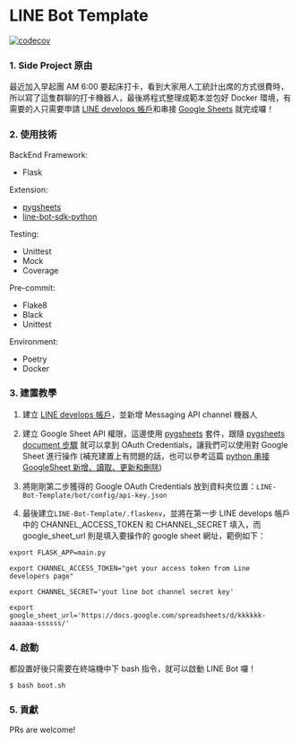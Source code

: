 # LINE Bot Template

[![codecov](https://codecov.io/gh/hsuanchi/LINE-Bot-Template/branch/master/graph/badge.svg?token=HN2G37H56S)](https://codecov.io/gh/hsuanchi/LINE-Bot-Template)

### 1. Side Project 原由

最近加入早起團 AM 6:00 要起床打卡，看到大家用人工統計出席的方式很費時，所以寫了這隻群聊的打卡機器人，最後將程式整理成範本並包好 Docker 環境，有需要的人只需要申請 [LINE develops 帳戶](https://developers.line.biz/zh-hant/)和串接 [Google Sheets](https://pygsheets.readthedocs.io/en/stable/authorization.html#oauth-credentials) 就完成囉！

### 2. 使用技術
BackEnd Framework:
- Flask

Extension:
- [pygsheets](https://pygsheets.readthedocs.io/en/stable/)
- [line-bot-sdk-python](https://github.com/line/line-bot-sdk-python)

Testing:
- Unittest
- Mock
- Coverage

Pre-commit:
- Flake8
- Black
- Unittest

Environment:
- Poetry
- Docker

### 3. 建置教學

1. 建立 [LINE develops 帳戶](https://developers.line.biz/zh-hant/)，並新增 Messaging API channel 機器人

2. 建立 Google Sheet API 權限，這邊使用 [pygsheets](https://pygsheets.readthedocs.io/en/stable/authorization.html#oauth-credentials) 套件，跟隨 [pygsheets document 步驟](https://pygsheets.readthedocs.io/en/stable/authorization.html#oauth-credentials) 就可以拿到 OAuth Credentials，讓我們可以使用對 Google Sheet 進行操作 (補充建置上有問題的話，也可以參考這篇 [python 串接 GoogleSheet 新增、讀取、更新和刪除](https://www.maxlist.xyz/2018/09/25/python_googlesheet_crud/))

3. 將剛剛第二步獲得的 Google OAuth Credentials 放到資料夾位置：`LINE-Bot-Template/bot/config/api-key.json`


4. 最後建立`LINE-Bot-Template/.flaskenv`，並將在第一步 LINE develops 帳戶中的 CHANNEL_ACCESS_TOKEN 和 CHANNEL_SECRET 填入，而 google_sheet_url 則是填入要操作的 google sheet 網址，範例如下：

```
export FLASK_APP=main.py

export CHANNEL_ACCESS_TOKEN="get your access token from Line developers page"

export CHANNEL_SECRET='yout line bot channel secret key'

export google_sheet_url='https://docs.google.com/spreadsheets/d/kkkkkk-aaaaaa-ssssss/'
```

### 4. 啟動

都設置好後只需要在終端機中下 bash 指令，就可以啟動 LINE Bot 囉！

```
$ bash boot.sh
``` 

### 5. 貢獻
PRs are welcome!
